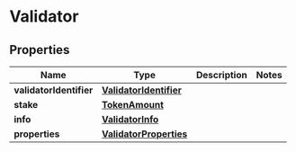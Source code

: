 

# Validator


## Properties

Name | Type | Description | Notes
------------ | ------------- | ------------- | -------------
**validatorIdentifier** | [**ValidatorIdentifier**](ValidatorIdentifier.md) |  | 
**stake** | [**TokenAmount**](TokenAmount.md) |  | 
**info** | [**ValidatorInfo**](ValidatorInfo.md) |  | 
**properties** | [**ValidatorProperties**](ValidatorProperties.md) |  | 



